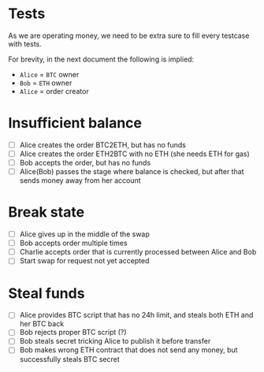 # Tests

As we are operating money, we need to be extra sure to fill every testcase with tests.

For brevity, in the next document the following is implied:
- `Alice` = `BTC` owner
- `Bob` = `ETH` owner
- `Alice` = order creator

# Insufficient balance

- [ ] Alice creates the order BTC2ETH, but has no funds
- [ ] Alice creates the order ETH2BTC with no ETH (she needs ETH for gas)
- [ ] Bob accepts the order, but has no funds
- [ ] Alice(Bob) passes the stage where balance is checked, but after that sends money away from her account

# Break state

- [ ] Alice gives up in the middle of the swap
- [ ] Bob accepts order multiple times
- [ ] Charlie accepts order that is currently processed between Alice and Bob
- [ ] Start swap for request not yet accepted

# Steal funds

- [ ] Alice provides BTC script that has no 24h limit, and steals both ETH and her BTC back
- [ ] Bob rejects proper BTC script (?)
- [ ] Bob steals secret tricking Alice to publish it before transfer
- [ ] Bob makes wrong ETH contract that does not send any money, but successfully steals BTC secret
